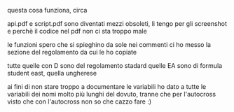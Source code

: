 questa cosa funziona, circa

api.pdf e script.pdf sono diventati mezzi obsoleti, li tengo per gli screenshot e perchè il codice nel pdf non ci sta troppo male

le funzioni spero che si spieghino da sole
nei commenti ci ho messo la sezione del regolamento da cui le ho copiate

tutte quelle con D sono del regolamento stadard
quelle EA sono di formula student east, quella ungherese

ai fini di non stare troppo a documentare le variabili ho dato a tutte le variabili dei nomi molto più lunghi del dovuto, tranne che per l'autocross visto che con l'autocross non so che cazzo fare :)
